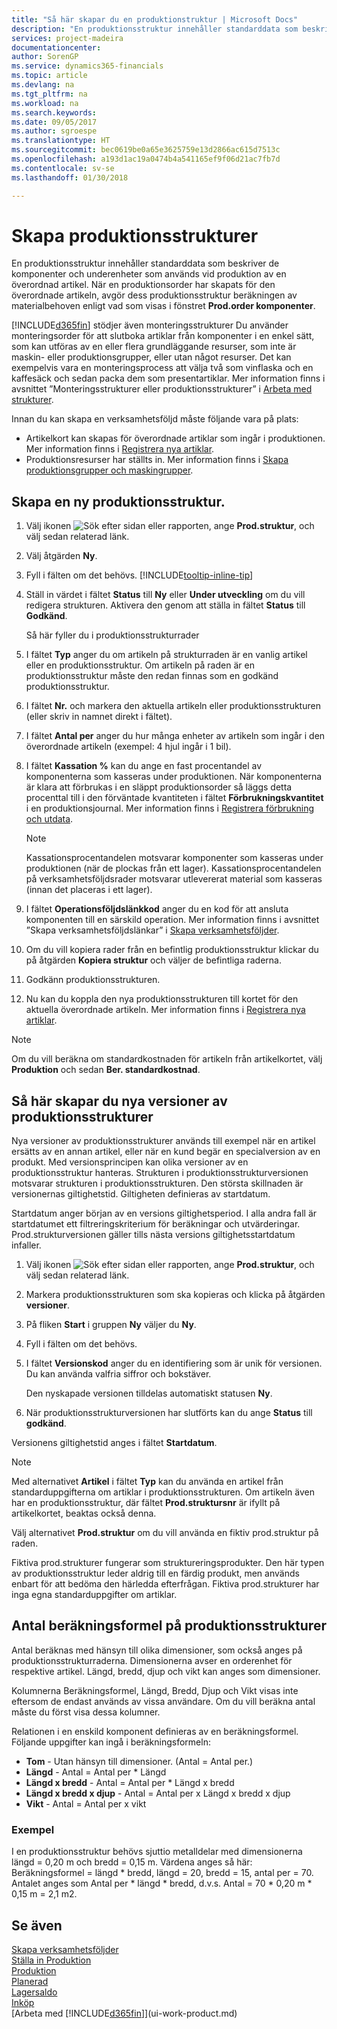 ```yaml
---
title: "Så här skapar du en produktionstruktur | Microsoft Docs"
description: "En produktionsstruktur innehåller standarddata som beskriver de komponenter och underenheter som används vid produktion av en överordnad artikel. När en produktionsorder har skapats för den överordnade artikeln, avgör dess produktionsstruktur beräkningen av materialbehoven enligt vad som visas i fönstret **Prod.order komponenter**."
services: project-madeira
documentationcenter: 
author: SorenGP
ms.service: dynamics365-financials
ms.topic: article
ms.devlang: na
ms.tgt_pltfrm: na
ms.workload: na
ms.search.keywords: 
ms.date: 09/05/2017
ms.author: sgroespe
ms.translationtype: HT
ms.sourcegitcommit: bec0619be0a65e3625759e13d2866ac615d7513c
ms.openlocfilehash: a193d1ac19a0474b4a541165ef9f06d21ac7fb7d
ms.contentlocale: sv-se
ms.lasthandoff: 01/30/2018

---
```

# <a name="create-production-boms"></a>Skapa produktionsstrukturer
En produktionsstruktur innehåller standarddata som beskriver de komponenter och underenheter som används vid produktion av en överordnad artikel. När en produktionsorder har skapats för den överordnade artikeln, avgör dess produktionsstruktur beräkningen av materialbehoven enligt vad som visas i fönstret **Prod.order komponenter**.

[!INCLUDE[d365fin](includes/d365fin_md.md)]   stödjer även monteringsstrukturer Du använder monteringsorder för att slutboka artiklar från komponenter i en enkel sätt, som kan utföras av en eller flera grundläggande resurser, som inte är maskin- eller produktionsgrupper, eller utan något resurser. Det kan exempelvis vara en monteringsprocess att välja två som vinflaska och en kaffesäck och sedan packa dem som presentartiklar. Mer information finns i avsnittet ”Monteringsstrukturer eller produktionsstrukturer” i [Arbeta med strukturer](inventory-how-work-BOMs.md).  

Innan du kan skapa en verksamhetsföljd måste följande vara på plats:  

- Artikelkort kan skapas för överordnade artiklar som ingår i produktionen. Mer information finns i [Registrera nya artiklar](inventory-how-register-new-items.md).
- Produktionsresurser har ställts in. Mer information finns i [Skapa produktionsgrupper och maskingrupper](production-how-to-set-up-work-and-machine-centers.md).

## <a name="to-create-a-production-bom"></a>Skapa en ny produktionsstruktur.  
1. Välj ikonen ![Sök efter sidan eller rapporten](media/ui-search/search_small.png "ikonen Sök efter sidan eller rapporten"), ange **Prod.struktur**, och välj sedan relaterad länk.  
2. Välj åtgärden **Ny**.  
3. Fyll i fälten om det behövs. [!INCLUDE[tooltip-inline-tip](includes/tooltip-inline-tip_md.md)]
4. Ställ in värdet i fältet **Status** till **Ny** eller **Under utveckling** om du vill redigera strukturen. Aktivera den genom att ställa in fältet **Status** till **Godkänd**.  

    Så här fyller du i produktionsstrukturrader
5. I fältet **Typ** anger du om artikeln på strukturraden är en vanlig artikel eller en produktionsstruktur. Om artikeln på raden är en produktionsstruktur måste den redan finnas som en godkänd produktionsstruktur.  
6.  I fältet **Nr.** och markera den aktuella artikeln eller produktionsstrukturen (eller skriv in namnet direkt i fältet).  
7.  I fältet **Antal per** anger du hur många enheter av artikeln som ingår i den överordnade artikeln (exempel: 4 hjul ingår i 1 bil).  
8.  I fältet **Kassation %** kan du ange en fast procentandel av komponenterna som kasseras under produktionen. När komponenterna är klara att förbrukas i en släppt produktionsorder så läggs detta procenttal till i den förväntade kvantiteten i fältet **Förbrukningskvantitet** i en produktionsjournal. Mer information finns i [Registrera förbrukning och utdata](production-how-to-register-consumption-and-output.md).  

    > [!NOTE]  
    >  Kassationsprocentandelen motsvarar komponenter som kasseras under produktionen (när de plockas från ett lager). Kassationsprocentandelen på verksamhetsföljdsrader motsvarar utlevererat material som kasseras (innan det placeras i ett lager).  

9.  I fältet **Operationsföljdslänkkod** anger du en kod för att ansluta komponenten till en särskild operation. Mer information finns i avsnittet ”Skapa verksamhetsföljdslänkar” i [Skapa verksamhetsföljder](production-how-to-create-routings.md).
10. Om du vill kopiera rader från en befintlig produktionsstruktur klickar du på åtgärden **Kopiera struktur** och väljer de befintliga raderna.  
11.  Godkänn produktionsstrukturen.  
12.  Nu kan du koppla den nya produktionsstrukturen till kortet för den aktuella överordnade artikeln. Mer information finns i [Registrera nya artiklar](inventory-how-register-new-items.md).  

> [!NOTE]  
>  Om du vill beräkna om standardkostnaden för artikeln från artikelkortet, välj **Produktion** och sedan **Ber. standardkostnad**.  

## <a name="to-create-a-new-versions-of-a-production-bom"></a>Så här skapar du nya versioner av produktionsstrukturer
Nya versioner av produktionsstrukturer används till exempel när en artikel ersätts av en annan artikel, eller när en kund begär en specialversion av en produkt. Med versionsprincipen kan olika versioner av en produktionsstruktur hanteras. Strukturen i produktionsstrukturversionen motsvarar strukturen i produktionsstrukturen. Den största skillnaden är versionernas giltighetstid. Giltigheten definieras av startdatum.  

Startdatum anger början av en versions giltighetsperiod. I alla andra fall är startdatumet ett filtreringskriterium för beräkningar och utvärderingar. Prod.strukturversionen gäller tills nästa versions giltighetsstartdatum infaller.  

1.  Välj ikonen ![Sök efter sidan eller rapporten](media/ui-search/search_small.png "ikonen Sök efter sidan eller rapporten"), ange **Prod.struktur**, och välj sedan relaterad länk.  
2.  Markera produktionsstrukturen som ska kopieras och klicka på åtgärden **versioner**.  
3.  På fliken **Start** i gruppen **Ny** väljer du **Ny**.  
4. Fyll i fälten om det behövs.
5. I fältet **Versionskod** anger du en identifiering som är unik för versionen. Du kan använda valfria siffror och bokstäver.  

    Den nyskapade versionen tilldelas automatiskt statusen **Ny**.
6. När produktionsstrukturversionen har slutförts kan du ange **Status** till **godkänd**.  

Versionens giltighetstid anges i fältet **Startdatum**.  

> [!NOTE]  
>  Med alternativet **Artikel** i fältet **Typ** kan du använda en artikel från standarduppgifterna om artiklar i produktionsstrukturen. Om artikeln även har en produktionsstruktur, där fältet **Prod.struktursnr** är ifyllt på artikelkortet, beaktas också denna.  
>   
>  Välj alternativet **Prod.struktur** om du vill använda en fiktiv prod.struktur på raden.  
>   
>  Fiktiva prod.strukturer fungerar som struktureringsprodukter. Den här typen av produktionsstruktur leder aldrig till en färdig produkt, men används enbart för att bedöma den härledda efterfrågan. Fiktiva prod.strukturer har inga egna standarduppgifter om artiklar.

## <a name="quantity-calculation-formula-on-production-boms"></a>Antal beräkningsformel på produktionsstrukturer  
Antal beräknas med hänsyn till olika dimensioner, som också anges på produktionsstrukturraderna. Dimensionerna avser en orderenhet för respektive artikel. Längd, bredd, djup och vikt kan anges som dimensioner.  

Kolumnerna Beräkningsformel, Längd, Bredd, Djup och Vikt visas inte eftersom de endast används av vissa användare. Om du vill beräkna antal måste du först visa dessa kolumner.  

Relationen i en enskild komponent definieras av en beräkningsformel. Följande uppgifter kan ingå i beräkningsformeln:  

-  **Tom** - Utan hänsyn till dimensioner. (Antal = Antal per.)  
-  **Längd** - Antal = Antal per * Längd  
-  **Längd x bredd** - Antal = Antal per * Längd x bredd  
-  **Längd x bredd x djup** - Antal = Antal per x Längd x bredd x djup  
-  **Vikt** - Antal = Antal per x vikt  

### <a name="example"></a>Exempel  
I en produktionsstruktur behövs sjuttio metalldelar med dimensionerna längd = 0,20 m och bredd = 0,15 m. Värdena anges så här: Beräkningsformel = längd * bredd, längd = 20, bredd = 15, antal per = 70. Antalet anges som Antal per * längd * bredd, d.v.s. Antal = 70 * 0,20 m * 0,15 m = 2,1 m2.  

## <a name="see-also"></a>Se även  
[Skapa verksamhetsföljder](production-how-to-create-routings.md)   
[Ställa in Produktion](production-configure-production-processes.md)  
[Produktion](production-manage-manufacturing.md)    
[Planerad](production-planning.md)   
[Lagersaldo](inventory-manage-inventory.md)  
[Inköp](purchasing-manage-purchasing.md)  
[Arbeta med [!INCLUDE[d365fin](includes/d365fin_md.md)]](ui-work-product.md)

